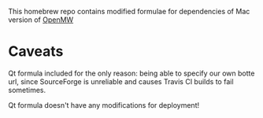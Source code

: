 This homebrew repo contains modified formulae for dependencies of Mac version of [OpenMW][openmw]

[openmw]: http://openmw.org

# Caveats

Qt formula included for the only reason: being able to specify our own botte url, since SourceForge is unreliable and causes Travis CI builds to fail sometimes.

Qt formula doesn't have any modifications for deployment!
